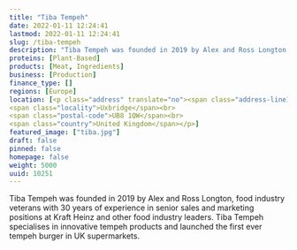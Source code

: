 ```yaml
---
title: "Tiba Tempeh"
date: 2022-01-11 12:24:41
lastmod: 2022-01-11 12:24:41
slug: /tiba-tempeh
description: "Tiba Tempeh was founded in 2019 by Alex and Ross Longton, food industry veterans with 30 years of experience in senior sales and marketing positions at Kraft Heinz and other food industry leaders. Tiba Tempeh specialises in innovative tempeh products and launched the first ever tempeh burger in UK supermarkets."
proteins: [Plant-Based]
products: [Meat, Ingredients]
business: [Production]
finance_type: []
regions: [Europe]
location: [<p class="address" translate="no"><span class="address-line1">York Road 150</span><br>
<span class="locality">Uxbridge</span><br>
<span class="postal-code">UB8 1QW</span><br>
<span class="country">United Kingdom</span></p>]
featured_image: ["tiba.jpg"]
draft: false
pinned: false
homepage: false
weight: 5000
uuid: 10251
---
```

<p>Tiba Tempeh was founded in 2019 by Alex and Ross Longton, food industry veterans with 30 years of experience in senior sales and marketing positions at Kraft Heinz and other food industry leaders. Tiba Tempeh specialises in innovative tempeh products and launched the first ever tempeh burger in UK supermarkets.</p>
